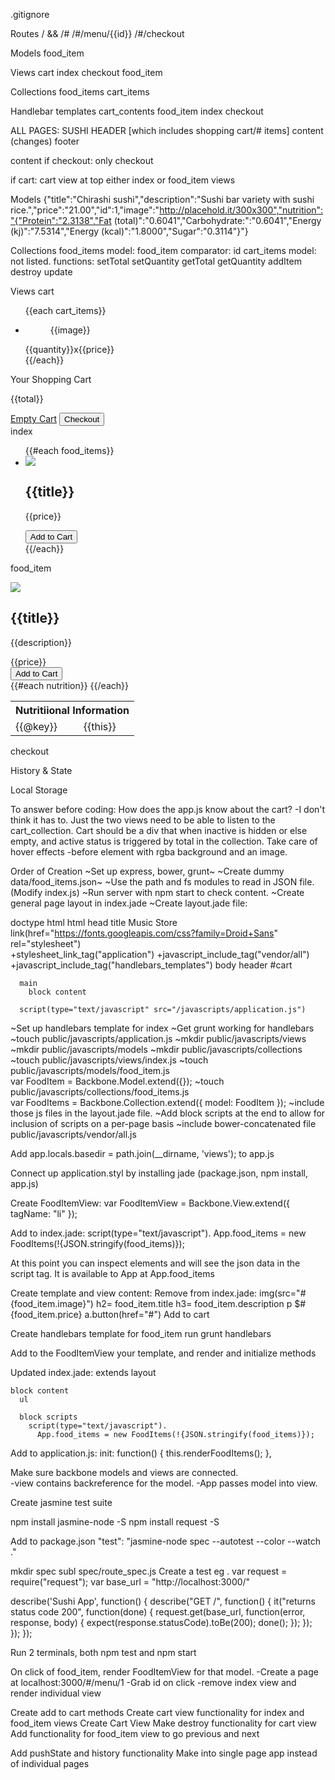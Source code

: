.gitignore

Routes
/ && /#
/#/menu/{{id}}
/#/checkout

Models
food_item

Views
  cart
  index
  checkout
  food_item

Collections
  food_items
  cart_items

Handlebar templates
  cart_contents
  food_item
  index
  checkout


ALL PAGES:
SUSHI HEADER [which includes shopping cart/# items]
  content (changes)
footer

content
  if checkout: only checkout

  if cart: cart view at top
  either index or food_item views

Models
  {"title":"Chirashi sushi","description":"Sushi bar variety with sushi rice.","price":"21.00","id":1,"image":"http://placehold.it/300x300","nutrition":"{"Protein":"2.3138","Fat (total)":"0.6041","Carbohydrate:":"0.6041","Energy (kj)":"7.5314","Energy (kcal)":"1.8000","Sugar":"0.3114"}"}

Collections
  food_items
    model: food_item
    comparator: id
  cart_items
    model: not listed.
    functions:
      setTotal
      setQuantity
      getTotal
      getQuantity
      addItem
      destroy
      update

Views
  cart
    <div id="cart"> 
      <ul>
        {{each cart_items}}
        <li>
          <figure>
            {{image}}
          </figure>
          <figcaption>
            {{quantity}}x{{price}}
          </figcaption>
        </li>
        {{/each}}
      </ul>
      <div id="cart_summary"> <!-- need id? -->
        <p>Your Shopping Cart</p>
        <p>{{total}}</p>
        <a href="#">Empty Cart</a>
        <button type="submit">Checkout</button>
      </div>
    </div>
  index
    <ul>
      {{#each food_items}}
      <li>
        <img src="{{image}}" />
        <h2>{{title}}</h2>
        <p>{{price}}</p>
        <button type="submit">Add to Cart</button>
      </li>
      {{/each}}
    </ul>
  food_item
  <div id="food_item">
    <div class="previous">
    </div>
    <div>
      <img src="{{image}}" />
      <div>
        <h2>{{title}}</h2>
        <p>{{description}}</p>
        <div>
          <div>{{price}}</div>
          <button type="submit">Add to Cart</button>
        </div>
      </div>
      <table>
        <th colspan="2">Nutritiional Information</th>
        {{#each nutrition}}
        <tr>
          <td>{{@key}}</td>
          <td>{{this}}</td>
        </tr>
        {{/each}}
      </table>
    </div>
    <div class="next">
    </div>    
  </div>
  checkout


History & State

Local Storage

To answer before coding:
  How does the app.js know about the cart?
    -I don't think it has to. Just the two views need to be able to listen to the cart_collection. Cart should be a div that when inactive is hidden or else empty, and active status is triggered by total in the collection.
  Take care of hover effects
    -before element with rgba background and an image.



Order of Creation
  ~Set up express, bower, grunt~
  ~Create dummy data/food_items.json~
  ~Use the path and fs modules to read in JSON file. (Modify index.js)
  ~Run server with npm start to check content.
  ~Create general page layout in index.jade
  ~Create layout.jade file:

  doctype html
  html
    head
      title Music Store
      link(href="https://fonts.googleapis.com/css?family=Droid+Sans" rel="stylesheet")    
      +stylesheet_link_tag("application")
      +javascript_include_tag("vendor/all")
      +javascript_include_tag("handlebars_templates")
    body
      header
        #cart

      main
        block content

      script(type="text/javascript" src="/javascripts/application.js")        


  ~Set up handlebars template for index
  ~Get grunt working for handlebars
  ~touch public/javascripts/application.js
  ~mkdir public/javascripts/views
  ~mkdir public/javascripts/models
  ~mkdir public/javascripts/collections
  ~touch public/javascripts/views/index.js
  ~touch public/javascripts/models/food_item.js  
      var FoodItem = Backbone.Model.extend({});
  ~touch public/javascripts/collections/food_items.js  
      var FoodItems = Backbone.Collection.extend({
        model: FoodItem
        });
  ~include those js files in the layout.jade file.
  ~Add block scripts at the end to allow for inclusion of scripts on a per-page basis
  ~include bower-concatenated file public/javascripts/vendor/all.js

  Add app.locals.basedir = path.join(__dirname, 'views'); to app.js

  Connect up application.styl by installing jade (package.json, npm install, app.js)

  Create FoodItemView:
  var FoodItemView = Backbone.View.extend({
    tagName: "li"
  });

  Add to index.jade:
    script(type="text/javascript").
    App.food_items = new FoodItems(!{JSON.stringify(food_items)});


At this point you can inspect elements and will see the json data in the script tag.
It is available to App at App.food_items

Create template and view content:
  Remove from index.jade:
        img(src="#{food_item.image}")
        h2= food_item.title
        h3= food_item.description
        p $#{food_item.price}
        a.button(href="#") Add to cart

  Create handlebars template for food_item
  run grunt handlebars

  Add to the FoodItemView your template, and render and initialize methods

  Updated index.jade:
    extends layout

    block content
      ul

      block scripts
        script(type="text/javascript").
          App.food_items = new FoodItems(!{JSON.stringify(food_items)});

Add to application.js:
  init: function() {
    this.renderFoodItems();
  },


Make sure backbone models and views are connected. \
  -view contains backreference for the model.
  -App passes model into view.

  Create jasmine test suite

  npm install jasmine-node -S
  npm install request -S

  Add to package.json
  "test": "jasmine-node spec --autotest --color --watch ."

  mkdir spec
  subl spec/route_spec.js
  Create a test
  eg .
  var request = require("request");
  var base_url = "http://localhost:3000/"

  describe('Sushi App', function() {
    describe("GET /", function() {
      it("returns status code 200", function(done) {
        request.get(base_url, function(error, response, body) {
          expect(response.statusCode).toBe(200);
          done();
        });
      });   
    });
  });

  Run 2 terminals, both npm test and npm start

  On click of food_item, render FoodItemView for that model.
  -Create a page at localhost:3000/#/menu/1
  -Grab id on click
  -remove index view and render individual view

  Create add to cart methods
  Create cart view functionality for index and food_item views
  Create Cart View
  Make destroy functionality for cart view
  Add functionality for food_item view to go previous and next

  Add pushState and history functionality
  Make into single page app instead of individual pages


